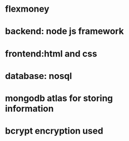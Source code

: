 # flexmoney
# backend: node js framework 
# frontend:html and css
# database: nosql 
# mongodb atlas for storing information
# bcrypt encryption used
